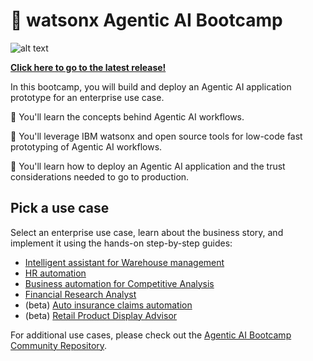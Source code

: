 # 🤖 watsonx Agentic AI Bootcamp

![alt text](/agentic-bootcamp.png)

**[Click here to go to the latest release!](https://github.ibm.com/skol/agentic-ai-client-bootcamp/releases/latest)**

In this bootcamp, you will build and deploy an Agentic AI application prototype for an enterprise use case.

🚀 You'll learn the concepts behind Agentic AI workflows.

🚀 You'll leverage IBM watsonx and open source tools for low-code fast prototyping of Agentic AI workflows.

🚀 You'll learn how to deploy an Agentic AI application and the trust considerations needed to go to production.

## Pick a use case
Select an enterprise use case, learn about the business story, and implement it using the hands-on step-by-step guides:
- [Intelligent assistant for Warehouse management](./usecases/intelligent-assistant)
- [HR automation](./usecases/ask-hr)
- [Business automation for Competitive Analysis](./usecases/business-automation)
- [Financial Research Analyst](./usecases/banking-financial-research-analyst)
- (beta) [Auto insurance claims automation](./usecases/autoclaim-insurance)
- (beta) [Retail Product Display Advisor](./usecases/retail/)

For additional use cases, please check out the [Agentic AI Bootcamp Community Repository](https://github.ibm.com/skol/agentic-ai-client-bootcamp-community).

